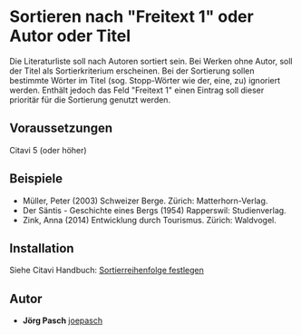 # Sortieren nach "Freitext 1" oder Autor oder Titel

Die Literaturliste soll nach Autoren sortiert sein. Bei Werken ohne Autor, soll der Titel als Sortierkriterium erscheinen. Bei der Sortierung sollen bestimmte Wörter im Titel (sog. Stopp-Wörter wie der, eine, zu) ignoriert werden. Enthält jedoch das Feld "Freitext 1" einen Eintrag soll dieser prioritär für die Sortierung genutzt werden.

## Voraussetzungen
Citavi 5 (oder höher)

## Beispiele
- Müller, Peter (2003) Schweizer Berge. Zürich: Matterhorn-Verlag.
- Der Säntis - Geschichte eines Bergs (1954) Rapperswil: Studienverlag.
- Zink, Anna (2014) Entwicklung durch Tourismus. Zürich: Waldvogel. 

## Installation
Siehe Citavi Handbuch: [Sortierreihenfolge festlegen](https://www1.citavi.com/sub/manual6/de/index.html?cse_sorting_the_bibliography.html)

## Autor

* **Jörg Pasch** [joepasch](https://github.com/joepasch)

